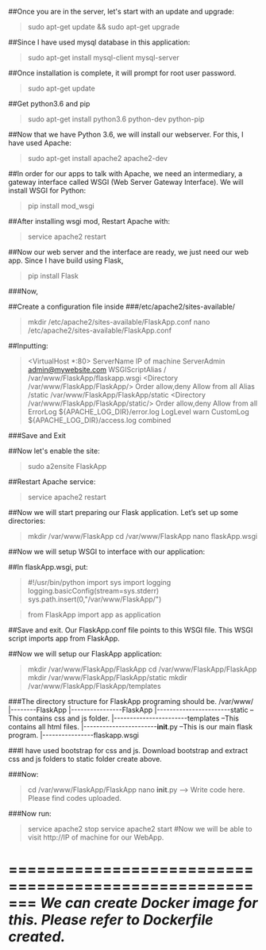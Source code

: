##Once you are in the server, let's start with an update and upgrade:
>sudo apt-get update && sudo apt-get upgrade

##Since I have used mysql database in this application:
>sudo apt-get install mysql-client mysql-server

##Once installation is complete, it will prompt for root user password.
>sudo apt-get update

##Get python3.6 and pip
>sudo apt-get install python3.6 python-dev python-pip

##Now that we have Python 3.6, we will install our webserver. For this, I have used Apache:
>sudo apt-get install apache2 apache2-dev

##In order for our apps to talk with Apache, we need an intermediary, a gateway interface called WSGI (Web Server Gateway Interface). We will install WSGI for Python:
>pip install mod_wsgi

##After installing wsgi mod, Restart Apache with:
>service apache2 restart

##Now our web server and the interface are ready, we just need our web app. Since I have build using Flask, 
>pip install Flask

###Now,

##Create a configuration file inside ###/etc/apache2/sites-available/
>mkdir /etc/apache2/sites-available/FlaskApp.conf
>nano /etc/apache2/sites-available/FlaskApp.conf

##Inputting:
><VirtualHost *:80>
		ServerName IP of machine
		ServerAdmin admin@mywebsite.com
		WSGIScriptAlias / /var/www/FlaskApp/flaskapp.wsgi
		<Directory /var/www/FlaskApp/FlaskApp/>
			Order allow,deny
			Allow from all
		</Directory>
		Alias /static /var/www/FlaskApp/FlaskApp/static
		<Directory /var/www/FlaskApp/FlaskApp/static/>
			Order allow,deny
			Allow from all
		</Directory>
		ErrorLog ${APACHE_LOG_DIR}/error.log
		LogLevel warn
		CustomLog ${APACHE_LOG_DIR}/access.log combined
</VirtualHost>

###Save and Exit

##Now let's enable the site:
>sudo a2ensite FlaskApp

##Restart Apache service:
>service apache2 restart

##Now we will start preparing our Flask application. Let’s set up some directories:
>mkdir /var/www/FlaskApp
>cd /var/www/FlaskApp
>nano flaskApp.wsgi

##Now we will setup WSGI to interface with our application:

##In flaskApp.wsgi,  put:
>#!/usr/bin/python
>import sys
>import logging
>logging.basicConfig(stream=sys.stderr)
>sys.path.insert(0,"/var/www/FlaskApp/")

>from FlaskApp import app as application

##Save and exit. Our FlaskApp.conf file points to this WSGI file. This WSGI script imports app from FlaskApp. 

##Now we will setup our FlaskApp application:
>mkdir /var/www/FlaskApp/FlaskApp 
>cd /var/www/FlaskApp/FlaskApp
>mkdir /var/www/FlaskApp/FlaskApp/static
>mkdir /var/www/FlaskApp/FlaskApp/templates

###The directory structure for FlaskApp programing should be.
/var/www/
|--------FlaskApp
|----------------FlaskApp
|-----------------------static –This contains css and js folder.
|-----------------------templates –This contains all html files.
|-----------------------__init__.py –This is our main flask program.
|----------------flaskapp.wsgi
   
###I have used bootstrap for css and js. Download bootstrap and extract css and js folders to static folder create above.

###Now:
>cd /var/www/FlaskApp/FlaskApp
>nano __init__.py   –> Write code here. Please find codes uploaded.

###Now run:
>service apache2 stop
>service apache2 start
#Now we will be able to visit http://IP of machine for our WebApp.

=======================================================
**_We can create Docker image for this. Please refer to Dockerfile created._**
=======================================================

